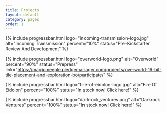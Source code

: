 ```yaml
---
title: Projects
layout: default
category: pages
order: 1
---
```

{% include progressbar.html logo="incoming-transmission-logo.jpg" alt="Incoming Transmission" percent="10%" status="Pre-Kickstarter Review And Development" %}

{% include progressbar.html logo="overworld-logo.png" alt="Overworld" percent="90%" status="Prepress" link="https://magicmeeple.pledgemanager.com/projects/overworld-16-bit-tile-placement-and-exploration-bo/participate/" %}

{% include progressbar.html logo="fire-of-eidolon-logo.jpg" alt="Fire Of Eidolon" percent="100%" status="In stock now! Click here!" %}

{% include progressbar.html logo="darkrock_ventures.png" alt="Darkrock Ventures" percent="100%" status="In stock now! Click here!" %}
